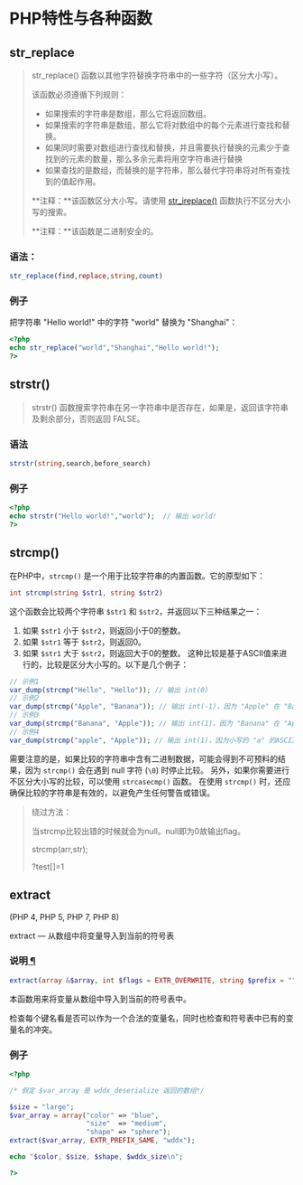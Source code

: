 # PHP特性与各种函数

## str_replace

> str_replace() 函数以其他字符替换字符串中的一些字符（区分大小写）。
>
> 该函数必须遵循下列规则：
>
> - 如果搜索的字符串是数组，那么它将返回数组。
> - 如果搜索的字符串是数组，那么它将对数组中的每个元素进行查找和替换。
> - 如果同时需要对数组进行查找和替换，并且需要执行替换的元素少于查找到的元素的数量，那么多余元素将用空字符串进行替换
> - 如果查找的是数组，而替换的是字符串，那么替代字符串将对所有查找到的值起作用。
>
> **注释：**该函数区分大小写。请使用 [str_ireplace()](https://www.w3school.com.cn/php/func_string_str_ireplace.asp) 函数执行不区分大小写的搜索。
>
> **注释：**该函数是二进制安全的。

### 语法：

```php
str_replace(find,replace,string,count)
```

### 例子

把字符串 "Hello world!" 中的字符 "world" 替换为 "Shanghai"：

```php
<?php
echo str_replace("world","Shanghai","Hello world!");
?>
```

## strstr()

> strstr() 函数搜索字符串在另一字符串中是否存在，如果是，返回该字符串及剩余部分，否则返回 FALSE。

### 语法

```php
strstr(string,search,before_search)
```

### 例子

```php
<?php
echo strstr("Hello world!","world");  // 输出 world!
?>
```

## strcmp()

在PHP中，`strcmp()` 是一个用于比较字符串的内置函数。它的原型如下：
```php
int strcmp(string $str1, string $str2)
```
这个函数会比较两个字符串 `$str1` 和 `$str2`，并返回以下三种结果之一：
1. 如果 `$str1` 小于 `$str2`，则返回小于0的整数。
2. 如果 `$str1` 等于 `$str2`，则返回0。
3. 如果 `$str1` 大于 `$str2`，则返回大于0的整数。
这种比较是基于ASCII值来进行的，比较是区分大小写的。以下是几个例子：
```php
// 示例1
var_dump(strcmp("Hello", "Hello")); // 输出 int(0)
// 示例2
var_dump(strcmp("Apple", "Banana")); // 输出 int(-1)，因为 "Apple" 在 "Banana" 之前
// 示例3
var_dump(strcmp("Banana", "Apple")); // 输出 int(1)，因为 "Banana" 在 "Apple" 之后
// 示例4
var_dump(strcmp("apple", "Apple")); // 输出 int(1)，因为小写的 "a" 的ASCII值大于大写的 "A"
```
需要注意的是，如果比较的字符串中含有二进制数据，可能会得到不可预料的结果，因为 `strcmp()` 会在遇到 null 字符 (`\0`) 时停止比较。
另外，如果你需要进行不区分大小写的比较，可以使用 `strcasecmp()` 函数。
在使用 `strcmp()` 时，还应确保比较的字符串是有效的，以避免产生任何警告或错误。

> 绕过方法：
>
> 当strcmp比较出错的时候就会为null。null即为0故输出flag。
>
> strcmp(arr,str);
>
> ?test[]=1

## extract

(PHP 4, PHP 5, PHP 7, PHP 8)

extract — 从数组中将变量导入到当前的符号表

### 说明[ ¶](https://www.php.net/manual/zh/function.extract.php)

```php
extract(array &$array, int $flags = EXTR_OVERWRITE, string $prefix = ""): int
```

本函数用来将变量从数组中导入到当前的符号表中。

检查每个键名看是否可以作为一个合法的变量名，同时也检查和符号表中已有的变量名的冲突。

### 例子

```php
<?php

/* 假定 $var_array 是 wddx_deserialize 返回的数组*/

$size = "large";
$var_array = array("color" => "blue",
                   "size"  => "medium",
                   "shape" => "sphere");
extract($var_array, EXTR_PREFIX_SAME, "wddx");

echo "$color, $size, $shape, $wddx_size\n";

?>
```

